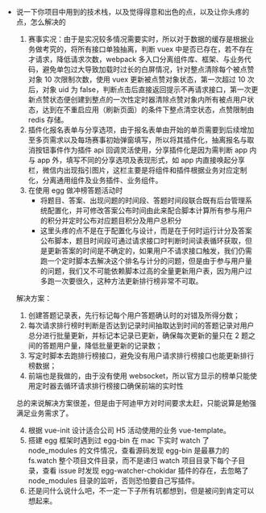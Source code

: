 * 说一下你项目中用到的技术栈，以及觉得得意和出色的点，以及让你头疼的点，怎么解决的
  1. 赛事实况：由于是实况较多情况需要实时，所以对于数据的缓存是根据业务做考究的，将所有接口单独抽离，判断 vuex 中是否已存在，若不存在才请求，降低请求次数，webpack 多入口分离组件库、框架、与业务代码，避免单包过大导致加载时过长的白屏情况，针对整点清除每个被点赞对象 10 次限制次数，使用 vuex 更新被点赞对象状态，第一次超过 10 次后，对象 uid 为 false，判断点击后直接返回提示不再请求接口，第一次更新点赞状态便创建到整点的一次性定时器清除点赞对象内所有被点用户状态，达到在不重启应用（刷新页面）的条件下整点清空状态，点赞限制由 redis 存储。
  2. 插件化报名表单与分享选项，由于报名表单由开始的单页需要到后续增加至多页需求以及每场赛事初始弹窗填写，所以将其插件化，抽离报名与取消按钮事件作为插件 api 回调灵活使用，分享插件化是因为需判断 app 内与 app 外，填写不同的分享选项及表现形式，如 app 内直接唤起分享栏，微信内出现指引图片，这栏主要是将组件和插件根据业务对应定制化，分离通用组件及业务插件、业务组件。
  3. 在使用 egg 做冲榜答题活动时
      * 将题目、答案、出现问题的时间段、答题时间段联合既有后台管理系统配置化，并可修改答案公布时间由此来配合脚本计算所有参与用户的积分并定时公布对应题目积分及用户总积分
      * 这里头疼的点不是在于配置化与设计，而是在于何时运行计分及答案公布脚本，题目时间段可通过请求接口时判断时间读表循环获取，但是更新答案的时间是不确定的，如果用户不请求接口触发，我们仍需跑一个定时脚本去解决这个排名与计分的问题，但是由于参与用户量的问题，我们又不可能依赖脚本过高的全量更新用户表，因为用户过多跑一次要很久，这种方法更新排行榜非常不可取。

    解决方案：
    1. 创建答题记录表，先行标记每个用户答题确认时的对错及所得分数；
    2. 每次请求排行榜时判断是否达到记录时间抽取达到时间的答题记录对用户总分进行批量更新，并标记本记录已更新，确保每次更新的量只在 2 题之间的答题用户量，降低批量更新的记录数；
    3. 写定时脚本去跑排行榜接口，避免没有用户请求排行榜接口也能更新排行榜数据；
    4. 前端也是我做的，由于没有使用 websocket，所以官方显示的榜单只能使用定时器去循环请求排行榜接口确保前端的实时性

    总的来说解决方案很差，但是由于阿迪甲方对时间要求太赶，只能说算是勉强满足业务需求了。

  4. 根据 vue-init 设计适合公司 H5 活动使用的业务 vue-template。
  5. 搭建 egg 框架时遇到过 egg-bin 在 mac 下实时 watch 了 node_modules 的文件情况，查看源码发现 egg-bin 是最暴力的 fs.watch 整个项目文件目录，而不是递归 watch 项目目录下每个子目录，查看 issue 时发现 egg-watcher-chokidar 插件的存在，去忽略了 node_modules 目录的监听，否则恐怕要自己写插件。
  6. 还是问什么说什么吧，不一定一下子所有坑都想到，但是被问到肯定可以想起来。
